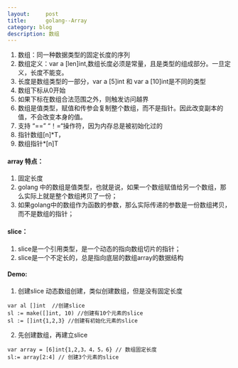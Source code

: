 ```yaml
---
layout:     post
title:      golang--Array
category: blog
description: 数组
---
```


1. 数组：同一种数据类型的固定长度的序列
2. 数组定义：var a [len]int,数组长度必须是常量，且是类型的组成部分。一旦定义，长度不能变。
3. 长度是数组类型的一部分，var a [5]int 和 var a [10]int是不同的类型
4. 数组下标从0开始
5. 如果下标在数组合法范围之外，则触发访问越界
6. 数组是值类型，赋值和传参会复制整个数组，而不是指针。因此改变副本的值，不会改变本身的值。
7. 支持 “==” “！=“操作符，因为内存总是被初始化过的
8. 指针数组[n]*T， 
9. 数组指针*[n]T


#### array 特点：
1. 固定长度
2. golang 中的数组是值类型，也就是说，如果一个数组赋值给另一个数组，那么实际上就是整个数组拷贝了一份；
3. 如果golang中的数组作为函数的参数，那么实际传递的参数是一份数组拷贝，而不是数组的指针；


#### slice：
1. slice是一个引用类型，是一个动态的指向数组切片的指针；
2. slice是一个不定长的，总是指向底层的数组array的数据结构

#### Demo:
1. 创建slice
动态数组创建，类似创建数组，但是没有固定长度


```
var al []int  //创建slice
sl := make([]int, 10) //创建有10个元素的slice
sl := []int{1,2,3} //创建有初始化元素的slice
```

2. 先创建数组，再建立slice


```
var array = [6]int{1,2,3，4，5，6} // 数组固定长度
sl:= array[2:4] // 创建3个元素的slice
```
